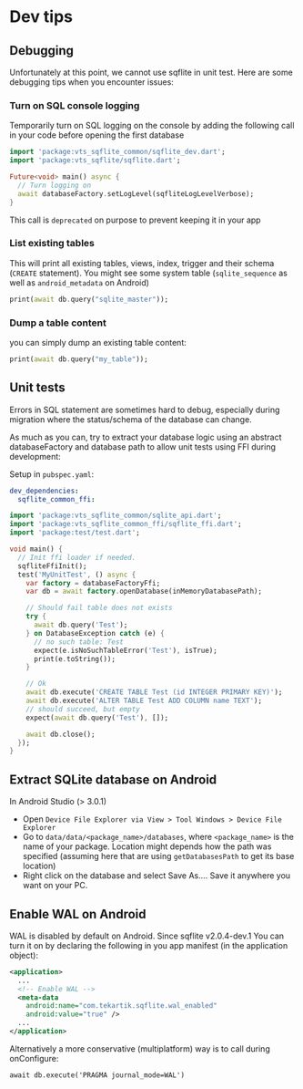 # Dev tips

## Debugging

Unfortunately at this point, we cannot use sqflite in unit test.
Here are some debugging tips when you encounter issues:

### Turn on SQL console logging

Temporarily turn on SQL logging on the console by adding the following call in your code before opening the first database

````dart
import 'package:vts_sqflite_common/sqflite_dev.dart';
import 'package:vts_sqflite/sqflite.dart';

Future<void> main() async {
  // Turn logging on
  await databaseFactory.setLogLevel(sqfliteLogLevelVerbose);
}
````

This call is `deprecated` on purpose to prevent keeping it in your app

### List existing tables

This will print all existing tables, views, index, trigger and their schema (`CREATE` statement).
You might see some system table (`sqlite_sequence` as well as `android_metadata` on Android)


````dart
print(await db.query("sqlite_master"));
````

### Dump a table content

you can simply dump an existing table content:

````dart
print(await db.query("my_table"));
````

## Unit tests

Errors in SQL statement are sometimes hard to debug, especially during migration where the status/schema
of the database can change.

As much as you can, try to extract your database logic using an abstract databaseFactory and database path
to allow unit tests using FFI during development:

Setup in `pubspec.yaml`:

```yaml
dev_dependencies:
  sqflite_common_ffi:
```

```dart
import 'package:vts_sqflite_common/sqlite_api.dart';
import 'package:vts_sqflite_common_ffi/sqflite_ffi.dart';
import 'package:test/test.dart';

void main() {
  // Init ffi loader if needed.
  sqfliteFfiInit();
  test('MyUnitTest', () async {
    var factory = databaseFactoryFfi;
    var db = await factory.openDatabase(inMemoryDatabasePath);

    // Should fail table does not exists
    try {
      await db.query('Test');
    } on DatabaseException catch (e) {
      // no such table: Test
      expect(e.isNoSuchTableError('Test'), isTrue);
      print(e.toString());
    }

    // Ok
    await db.execute('CREATE TABLE Test (id INTEGER PRIMARY KEY)');
    await db.execute('ALTER TABLE Test ADD COLUMN name TEXT');
    // should succeed, but empty
    expect(await db.query('Test'), []);

    await db.close();
  });
}
```
## Extract SQLite database on Android

In Android Studio (> 3.0.1)
* Open `Device File Explorer via View > Tool Windows > Device File Explorer`
* Go to `data/data/<package_name>/databases`, where `<package_name>` is the name of your package.
  Location might depends how the path was specified (assuming here that are using `getDatabasesPath` to get its base location)
* Right click on the database and select Save As.... Save it anywhere you want on your PC.

## Enable WAL on Android

WAL is disabled by default on Android. Since sqflite v2.0.4-dev.1 You can turn it on by declaring the 
following in you app manifest (in the application object):

```xml
<application>
  ...
  <!-- Enable WAL -->
  <meta-data
    android:name="com.tekartik.sqflite.wal_enabled"
    android:value="true" />
  ...
</application>
```

Alternatively a more conservative (multiplatform) way is to call during onConfigure:

```db
await db.execute('PRAGMA journal_mode=WAL')
```